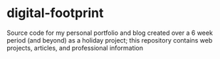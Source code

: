 # digital-footprint
Source code for my personal portfolio and blog created over a 6 week period (and beyond) as a holiday project; this repository contains web projects, articles, and professional information